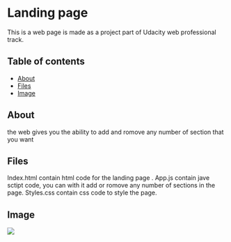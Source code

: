 
# Landing page
This is a web page is made as a project part of Udacity web professional track.

## Table of contents
- [About](#about)
- [Files](#files)
- [Image](#image)



## About 
the web gives you the ability to add and romove any number of section that you want 

## Files 
Index.html contain html code for the landing page .
App.js contain jave sctipt code, you can with it add or romove any number of sections in the page.
Styles.css contain css code to style the page.

## Image
![](../../../../Pictures/Screenshots/Screenshot%20(18).png)
